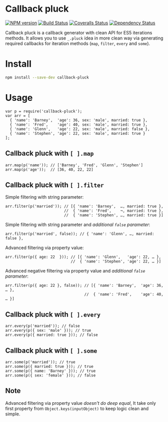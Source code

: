 # Callback pluck

[![NPM version][npm-image]][npm-url] [![Build Status][travis-image]][travis-url] [![Coveralls Status][coveralls-image]][coveralls-url] [![Dependency Status][depstat-image]][depstat-url]


Callback pluck is a callback generator with clean API for ES5 iterations methods.
It allows you to use `_.pluck` idea in more clean way via generating required
callbacks for iteration methods (`map`, `filter`, `every` and `some`).

# Install

```bash
npm install --save-dev callback-pluck
```

# Usage

```
var p = require('callback-pluck');
var arr = [
  { 'name': 'Barney',  'age': 36, sex: 'male', married: true },
  { 'name': 'Fred',    'age': 40, sex: 'male', married: true },
  { 'name': 'Glenn',   'age': 22, sex: 'male', married: false },
  { 'name': 'Stephen', 'age': 22, sex: 'male', married: true }
];
```

## Callback pluck with `[ ].map`

```
arr.map(p('name')); // ['Barney', 'Fred', 'Glenn', 'Stephen']
arr.map(p('age'));  // [36, 40, 22, 22]
```

## Callback pluck with `[ ].filter`

Simple filtering with string parameter:
```
arr.filter(p('married')); // [{ 'name': 'Barney',  …, married: true },
                          //  { 'name': 'Fred',    ¬, married: true },
                          //  { 'name': 'Stephen', …, married: true }]
```

Simple filtering with string parameter and _additional `false` parameter_:
```
arr.filter(p('married', false)); // { 'name': 'Glenn', …, married: false },
```

Advanced filtering via property value:

```
arr.filter(p({ age: 22  })); // [{ 'name': 'Glenn',   'age': 22, … },
                             //  { 'name': 'Stephen', 'age': 22, … }]
```

Advanced negative filtering via property value and _additional `false` parameter_:
```
arr.filter(p({ age: 22 }, false)); // [{ 'name': 'Barney',  'age': 36, … },
                                   //  { 'name': 'Fred',    'age': 40, … }]
```

## Callback pluck with `[ ].every`

```
arr.every(p('married')); // false
arr.every(p({ sex: 'male' })); // true
arr.every(p({ married: true })); // false
```

## Callback pluck with `[ ].some`

```
arr.some(p('married')); // true
arr.some(p({ married: true })); // true
arr.some(p({ name: 'Barney' })); // true
arr.some(p({ sex: 'female' })); // false
```

## Note

Advanced filtering via property value _doesn't do deep equal_, It take only
first property from `Object.keys(inputObject)` to keep logic clean and simple.


[npm-url]: https://npmjs.org/package/callback-pluck
[npm-image]: http://img.shields.io/npm/v/callback-pluck.svg?style=flat

[travis-url]: https://travis-ci.org/matmuchrapna/callback-pluck
[travis-image]: http://img.shields.io/travis/matmuchrapna/callback-pluck.svg?style=flat

[coveralls-url]: https://coveralls.io/r/matmuchrapna/callback-pluck
[coveralls-image]: http://img.shields.io/coveralls/matmuchrapna/callback-pluck.svg?style=flat

[depstat-url]: https://david-dm.org/matmuchrapna/callback-pluck
[depstat-image]: http://img.shields.io/david/matmuchrapna/callback-pluck.svg?style=flat
